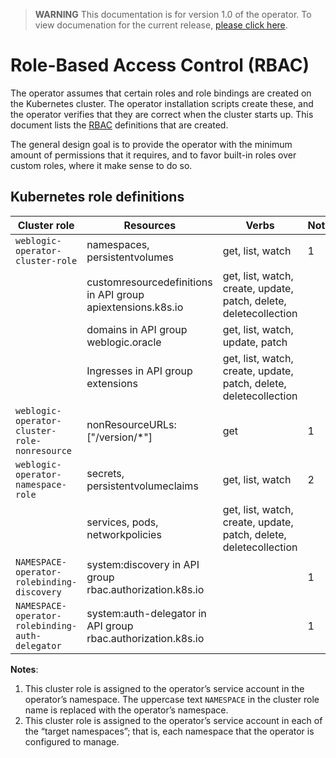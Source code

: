 > **WARNING** This documentation is for version 1.0 of the operator.  To view documenation for the current release, [please click here](/site).

# Role-Based Access Control (RBAC)

The operator assumes that certain roles and role bindings are created on the Kubernetes cluster.  The operator installation scripts create these, and the operator verifies that they are correct when the cluster starts up.  This document lists the [RBAC](https://kubernetes.io/docs/admin/authorization/rbac/) definitions that are created.

The general design goal is to provide the operator with the minimum amount of permissions that it requires, and to favor built-in roles over custom roles, where it make sense to do so.

## Kubernetes role definitions

| Cluster role | Resources | Verbs | Notes |
| --- | --- | --- | --- |
| `weblogic-operator-cluster-role` |	namespaces, persistentvolumes	| get, list, watch | 1 |
| |	customresourcedefinitions in API group apiextensions.k8s.io	| get, list, watch, create, update, patch, delete, deletecollection	| |
| |	domains in API group weblogic.oracle	| get, list, watch, update, patch	| |
| |	Ingresses in API group extensions	| get, list, watch, create, update, patch, delete, deletecollection	| |
| `weblogic-operator-cluster-role-nonresource`	| nonResourceURLs: ["/version/*"]	| get |	1 |
|`weblogic-operator-namespace-role`	| secrets, persistentvolumeclaims	| get, list, watch	| 2 |
| |	services, pods, networkpolicies	| get, list, watch, create, update, patch, delete, deletecollection | |
| `NAMESPACE-operator-rolebinding-discovery`	| system:discovery in API group rbac.authorization.k8s.io | |		1 |
| `NAMESPACE-operator-rolebinding-auth-delegator`	| system:auth-delegator in API group rbac.authorization.k8s.io	| |	1 |

**Notes**:

1. This cluster role is assigned to the operator’s service account in the operator’s namespace.  The uppercase text `NAMESPACE` in the cluster role name is replaced with the operator’s namespace.
2. This cluster role is assigned to the operator’s service account in each of the “target namespaces”; that is, each namespace that the operator is configured to manage.
